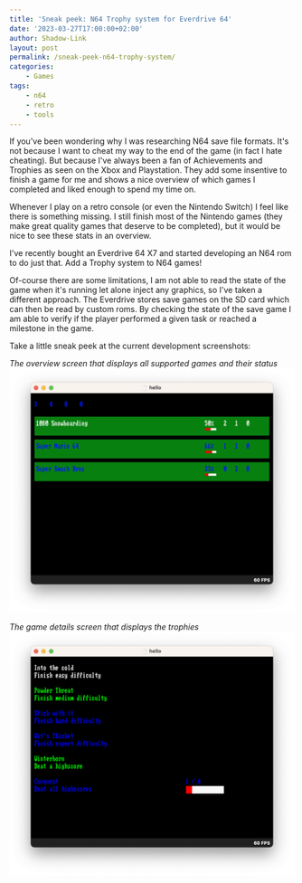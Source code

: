 ```yaml
---
title: 'Sneak peek: N64 Trophy system for Everdrive 64'
date: '2023-03-27T17:00:00+02:00'
author: Shadow-Link
layout: post
permalink: /sneak-peek-n64-trophy-system/
categories:
    - Games
tags:
    - n64
    - retro
    - tools
---
```


If you've been wondering why I was researching N64 save file formats. It's not because I want to cheat my way to the end of the game (in fact I hate cheating). But because I've always been a fan of Achievements and Trophies as seen on the Xbox and Playstation. They add some insentive to finish a game for me and shows a nice overview of which games I completed and liked enough to spend my time on.

Whenever I play on a retro console (or even the Nintendo Switch) I feel like there is something missing. I still finish most of the Nintendo games (they make great quality games that deserve to be completed), but it would be nice to see these stats in an overview.

I've recently bought an Everdrive 64 X7 and started developing an N64 rom to do just that. Add a Trophy system to N64 games!

Of-course there are some limitations, I am not able to read the state of the game when it's running let alone inject any graphics, so I've taken a different approach. The Everdrive stores save games on the SD card which can then be read by custom roms. By checking the state of the save game I am able to verify if the player performed a given task or reached a milestone in the game.

Take a little sneak peek at the current development screenshots:

_The overview screen that displays all supported games and their status_
![TrophyOverview](/assets/images/post/n64-trophies-overview.png)

_The game details screen that displays the trophies_
![TrophyGameStats](/assets/images/post/n64-trophies-game-stats.png)
